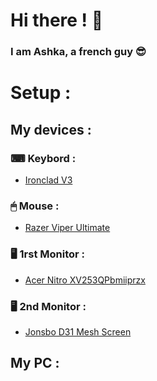 # Hi there ! 👋

### I am Ashka, a french guy 😎



# Setup : 

## My devices : 

### ⌨ Keybord : 
  - [Ironclad V3](https://designedby.gg/product/ironclad-v3/)

### 🖱 Mouse : 
  - [Razer Viper Ultimate](https://www.razer.com/gaming-mice/razer-viper-ultimate)

### 🖥 1rst Monitor : 
 - [Acer Nitro XV253QPbmiiprzx](https://www.ldlc.com/fiche/PB00447613.html)

### 🖥 2nd Monitor :
 - [Jonsbo D31 Mesh Screen](https://www.jonsbo.com/en/products/D31meshfupingbanBlack.html)

## My PC :
